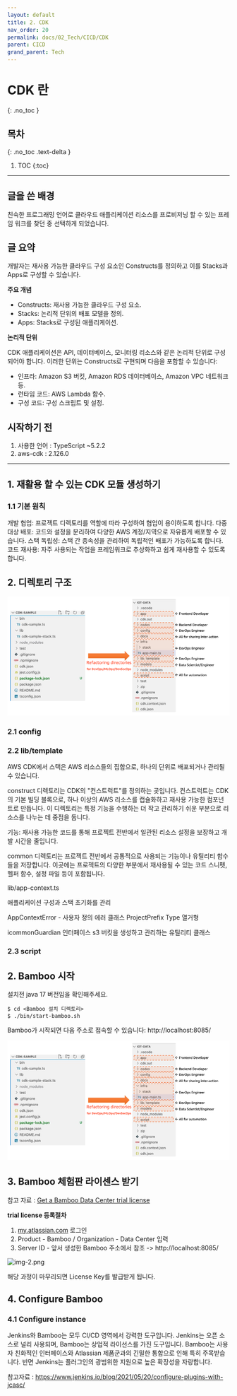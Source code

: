 ```yaml
---
layout: default
title: 2. CDK
nav_order: 20
permalink: docs/02_Tech/CICD/CDK
parent: CICD
grand_parent: Tech
---
```


# CDK 란

{: .no_toc }

## 목차
{: .no_toc .text-delta }

1. TOC
{:toc}

---

## 글을 쓴 배경

친숙한 프로그래밍 언어로 클라우드 애플리케이션 리소스를 프로비저닝 할 수 있는 프레임 워크를 찾던 중 선택하게 되었습니다.

## 글 요약

개발자는 재사용 가능한 클라우드 구성 요소인 Constructs를 정의하고 이를 Stacks과 Apps로 구성할 수 있습니다.

**주요 개념**
* Constructs: 재사용 가능한 클라우드 구성 요소.
* Stacks: 논리적 단위의 배포 모델을 정의.
* Apps: Stacks로 구성된 애플리케이션.

**논리적 단위**

CDK 애플리케이션은 API, 데이터베이스, 모니터링 리소스와 같은 논리적 단위로 구성되어야 합니다. 이러한 단위는 Constructs로 구현되며 다음을 포함할 수 있습니다:

* 인프라: Amazon S3 버킷, Amazon RDS 데이터베이스, Amazon VPC 네트워크 등.
* 런타임 코드: AWS Lambda 함수.
* 구성 코드: 구성 스크립트 및 설정.

## 시작하기 전

1. 사용한 언어 : TypeScript ~5.2.2
2. aws-cdk : 2.126.0

---

## 1. 재활용 할 수 있는 CDK 모듈 생성하기

### 1.1 기본 원칙

개발 협업: 프로젝트 디렉토리를 역할에 따라 구성하여 협업이 용이하도록 합니다.
다중 대상 배포: 코드와 설정을 분리하여 다양한 AWS 계정/지역으로 자유롭게 배포할 수 있습니다.
스택 독립성: 스택 간 종속성을 관리하여 독립적인 배포가 가능하도록 합니다.
코드 재사용: 자주 사용되는 작업을 프레임워크로 추상화하고 쉽게 재사용할 수 있도록 합니다.

## 2. 디렉토리 구조

![img-1.png](cdk-module-app/img-1.png)

### 2.1 config

### 2.2 lib/template

AWS CDK에서 스택은 AWS 리소스들의 집합으로, 하나의 단위로 배포되거나 관리될 수 있습니다.

construct 디렉토리는 CDK의 "컨스트럭트"를 정의하는 곳입니다. 컨스트럭트는 CDK의 기본 빌딩 블록으로, 하나 이상의 AWS 리소스를 캡슐화하고 재사용 가능한 컴포넌트로 만듭니다. 
이 디렉토리는 특정 기능을 수행하는 더 작고 관리하기 쉬운 부분으로 리소스를 나누는 데 중점을 둡니다.

기능: 재사용 가능한 코드를 통해 프로젝트 전반에서 일관된 리소스 설정을 보장하고 개발 시간을 줄입니다.

common 디렉토리는 프로젝트 전반에서 공통적으로 사용되는 기능이나 유틸리티 함수들을 저장합니다. 이곳에는 프로젝트의 다양한 부분에서 재사용될 수 있는 코드 스니펫, 헬퍼 함수, 설정 파일 등이 포함됩니다.

lib/app-context.ts

애플리케이션 구성과 스택 초기화를 관리

AppContextError - 사용자 정의 에러 클래스
ProjectPrefix Type 열거형

icommonGuardian 인터페이스
s3 버킷을 생성하고 관리하는 유틸리티 클래스


### 2.3 script

## 2. Bamboo 시작

설치전 java 17 버전임을 확인해주세요.

```shell
$ cd <Bamboo 설치 디렉토리>
$ ./bin/start-bamboo.sh
```

Bamboo가 시작되면 다음 주소로 접속할 수 있습니다: http://localhost:8085/

![img-1.png](cdk-module-app/img-1.png)

## 3. Bamboo 체험판 라이센스 받기

참고 자료 : [Get a Bamboo Data Center trial license](https://confluence.atlassian.com/bamboo/get-a-bamboo-data-center-trial-license-1189482375.html)

**trial license 등록절차**

1. [my.atlassian.com](https://my.atlassian.com/license/evaluation) 로그인
2. Product - Bamboo / Organization - Data Center 입력
3. Server ID - 앞서 생성한 Bamboo 주소에서 참조 -> http://localhost:8085/

![img-2.png](img-2.png)

해당 과정이 마무리되면 License Key를 발급받게 됩니다.

## 4. Configure Bamboo

### 4.1 Configure instance






Jenkins와 Bamboo는 모두 CI/CD 영역에서 강력한 도구입니다. Jenkins는 오픈 소스로 널리 사용되며, Bamboo는 상업적 라이선스를 가진 도구입니다. Bamboo는 사용자 친화적인 인터페이스와 Atlassian 제품군과의 긴밀한 통합으로 인해 특히 주목받습니다. 반면 Jenkins는 플러그인의 광범위한 지원으로 높은 확장성을 자랑합니다.


참고자료 : https://www.jenkins.io/blog/2021/05/20/configure-plugins-with-jcasc/
